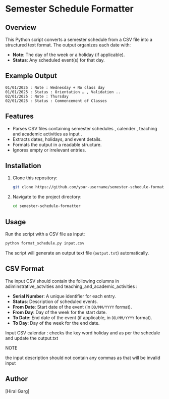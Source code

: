 # Semester Schedule Formatter

## Overview

This Python script converts a semester schedule from a CSV file into a structured text format. The output organizes each date with:

- **Note**: The day of the week or a holiday (if applicable).
- **Status**: Any scheduled event(s) for that day.

## Example Output

```
01/01/2025 : Note : Wednesday + No class day
01/01/2025 : Status : Orientation … , Validation ..
02/01/2025 : Note : Thursday
02/01/2025 : Status : Commencement of Classes
```

## Features

- Parses CSV files containing semester schedules , calender , teaching and academic activities as input .
- Extracts dates, holidays, and event details.
- Formats the output in a readable structure.
- Ignores empty or irrelevant entries.

## Installation

1. Clone this repository:
   ```sh
   git clone https://github.com/your-username/semester-schedule-formatter.git
   ```
2. Navigate to the project directory:
   ```sh
   cd semester-schedule-formatter
   ```


## Usage

Run the script with a CSV file as input:

```sh
python format_schedule.py input.csv
```

The script will generate an output text file (`output.txt`) automatically.

## CSV Format

The input CSV should contain the following columns in adiminstrative_actvities and teaching_and_academic_activities  :

- **Serial Number**: A unique identifier for each entry.
- **Status**: Description of scheduled events.
- **From Date**: Start date of the event (in `DD/MM/YYYY` format).
- **From Day**: Day of the week for the start date.
- **To Date**: End date of the event (if applicable, in `DD/MM/YYYY` format).
- **To Day**: Day of the week for the end date.

Input CSV calendar :
checks the key word holiday and as per the schedule and update the output.txt

NOTE

the input description should not contain any commas as that will be invalid input 

## Author

[Hiral Garg]

